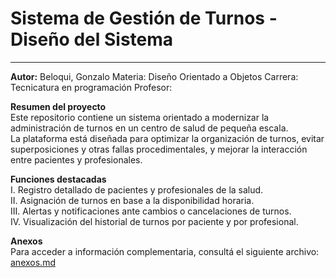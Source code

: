 # Sistema de Gestión de Turnos - Diseño del Sistema
_________________________________________________________________________________________________________________________________________________________________________________
**Autor:** Beloqui, Gonzalo
Materia: Diseño Orientado a Objetos
Carrera: Tecnicatura en programación
Profesor:     

**Resumen del proyecto**  
Este repositorio contiene un sistema orientado a modernizar la administración de turnos en un centro de salud de pequeña escala.  
La plataforma está diseñada para optimizar la organización de turnos, evitar superposiciones y otras fallas procedimentales, y mejorar la interacción entre pacientes y profesionales.

**Funciones destacadas**  
    I.    Registro detallado de pacientes y profesionales de la salud.  
    II.   Asignación de turnos en base a la disponibilidad horaria.  
    III.  Alertas y notificaciones ante cambios o cancelaciones de turnos.  
    IV.   Visualización del historial de turnos por paciente y por profesional.

**Anexos**  
Para acceder a información complementaria, consultá el siguiente archivo: [anexos.md](anexos.md)
